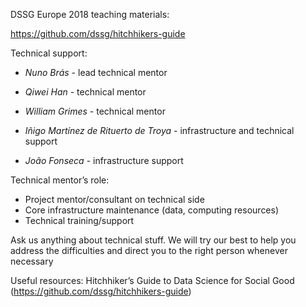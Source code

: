 DSSG Europe 2018 teaching materials:

https://github.com/dssg/hitchhikers-guide

Technical support:
* *Nuno Brás* - lead technical mentor

* *Qiwei Han* - technical mentor
* *William Grimes* - technical mentor

* *Iñigo Martínez de Rituerto de Troya* - infrastructure and technical support
* *João Fonseca* - infrastructure support

Technical mentor’s role: 
* Project mentor/consultant on technical side
* Core infrastructure maintenance (data, computing resources)
* Technical training/support

Ask us anything about technical stuff. We will try our best to help you address the difficulties and direct you to the right person whenever necessary

Useful resources: Hitchhiker’s Guide to Data Science for Social Good (https://github.com/dssg/hitchhikers-guide)
